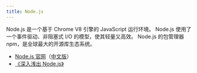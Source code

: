 ```yaml
---
title: Node.js
---
```


Node.js 是一个基于 Chrome V8 引擎的 JavaScript 运行环境。
Node.js 使用了一个事件驱动、非阻塞式 I/O 的模型，使其轻量又高效。
Node.js 的包管理器 npm，是全球最大的开源库生态系统。

- [Node.js 官网](https://nodejs.org/en/)（[中文版](https://nodejs.org/zh-cn/)）
- [《深入浅出 Node.js》](https://book.douban.com/subject/25768396/)
